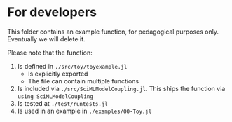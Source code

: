 # For developers

This folder contains an example function, for pedagogical purposes only. Eventually we will delete it.

Please note that the function:

1. Is defined in `./src/toy/toyexample.jl`
   - Is explicitly exported
   - The file can contain multiple functions
2. Is included via `./src/SciMLModelCoupling.jl`. This ships the function via `using SciMLModelCoupling`
3. Is tested at `./test/runtests.jl`
4. Is used in an example in `./examples/00-Toy.jl`